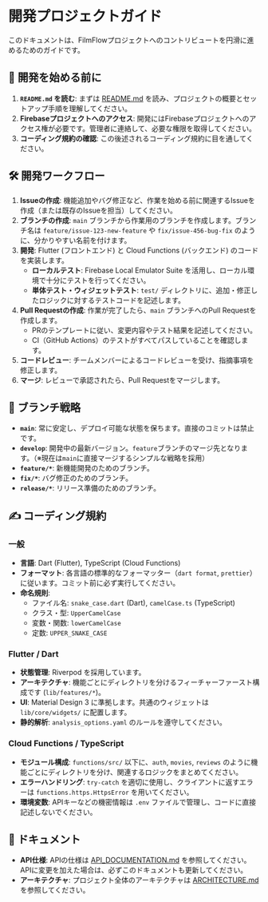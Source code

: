 # 開発プロジェクトガイド

このドキュメントは、FilmFlowプロジェクトへのコントリビュートを円滑に進めるためのガイドです。

## 🚀 開発を始める前に

1.  **`README.md` を読む**: まずは [README.md](./README.md) を読み、プロジェクトの概要とセットアップ手順を理解してください。
2.  **Firebaseプロジェクトへのアクセス**: 開発にはFirebaseプロジェクトへのアクセス権が必要です。管理者に連絡して、必要な権限を取得してください。
3.  **コーディング規約の確認**: この後述されるコーディング規約に目を通してください。

## 🛠️ 開発ワークフロー

1.  **Issueの作成**: 機能追加やバグ修正など、作業を始める前に関連するIssueを作成（または既存のIssueを担当）してください。
2.  **ブランチの作成**: `main` ブランチから作業用のブランチを作成します。ブランチ名は `feature/issue-123-new-feature` や `fix/issue-456-bug-fix` のように、分かりやすい名前を付けます。
3.  **開発**: Flutter (フロントエンド) と Cloud Functions (バックエンド) のコードを実装します。
    -   **ローカルテスト**: Firebase Local Emulator Suite を活用し、ローカル環境で十分にテストを行ってください。
    -   **単体テスト・ウィジェットテスト**: `test/` ディレクトリに、追加・修正したロジックに対するテストコードを記述します。
4.  **Pull Requestの作成**: 作業が完了したら、`main` ブランチへのPull Requestを作成します。
    -   PRのテンプレートに従い、変更内容やテスト結果を記述してください。
    -   CI（GitHub Actions）のテストがすべてパスしていることを確認します。
5.  **コードレビュー**: チームメンバーによるコードレビューを受け、指摘事項を修正します。
6.  **マージ**: レビューで承認されたら、Pull Requestをマージします。

## 🌿 ブランチ戦略

-   **`main`**: 常に安定し、デプロイ可能な状態を保ちます。直接のコミットは禁止です。
-   **`develop`**: 開発中の最新バージョン。`feature`ブランチのマージ先となります。（※現在は`main`に直接マージするシンプルな戦略を採用）
-   **`feature/*`**: 新機能開発のためのブランチ。
-   **`fix/*`**: バグ修正のためのブランチ。
-   **`release/*`**: リリース準備のためのブランチ。

## ✍️ コーディング規約

### 一般

-   **言語**: Dart (Flutter), TypeScript (Cloud Functions)
-   **フォーマット**: 各言語の標準的なフォーマッター（`dart format`, `prettier`）に従います。コミット前に必ず実行してください。
-   **命名規則**:
    -   ファイル名: `snake_case.dart` (Dart), `camelCase.ts` (TypeScript)
    -   クラス・型: `UpperCamelCase`
    -   変数・関数: `lowerCamelCase`
    -   定数: `UPPER_SNAKE_CASE`

### Flutter / Dart

-   **状態管理**: Riverpod を採用しています。
-   **アーキテクチャ**: 機能ごとにディレクトリを分けるフィーチャーファースト構成です (`lib/features/*`)。
-   **UI**: Material Design 3 に準拠します。共通のウィジェットは `lib/core/widgets/` に配置します。
-   **静的解析**: `analysis_options.yaml` のルールを遵守してください。

### Cloud Functions / TypeScript

-   **モジュール構成**: `functions/src/` 以下に、`auth`, `movies`, `reviews` のように機能ごとにディレクトリを分け、関連するロジックをまとめてください。
-   **エラーハンドリング**: `try-catch` を適切に使用し、クライアントに返すエラーは `functions.https.HttpsError` を用いてください。
-   **環境変数**: APIキーなどの機密情報は `.env` ファイルで管理し、コードに直接記述しないでください。

## 📄 ドキュメント

-   **API仕様**: APIの仕様は [API_DOCUMENTATION.md](./docs/API_DOCUMENTATION.md) を参照してください。APIに変更を加えた場合は、必ずこのドキュメントも更新してください。
-   **アーキテクチャ**: プロジェクト全体のアーキテクチャは [ARCHITECTURE.md](./docs/ARCHITECTURE.md) を参照してください。
